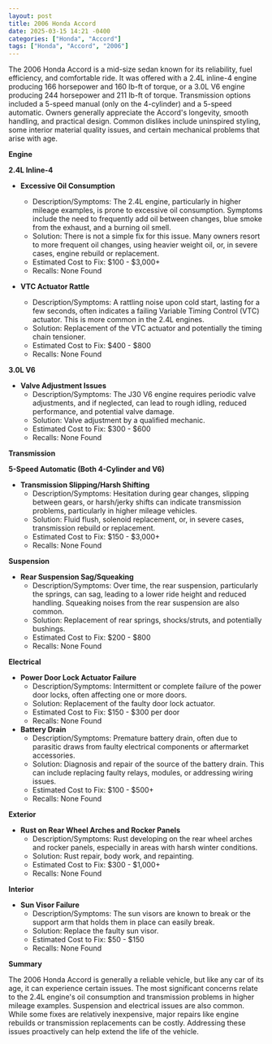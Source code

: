 ```yaml
---
layout: post
title: 2006 Honda Accord
date: 2025-03-15 14:21 -0400
categories: ["Honda", "Accord"]
tags: ["Honda", "Accord", "2006"]
---
```

The 2006 Honda Accord is a mid-size sedan known for its reliability, fuel efficiency, and comfortable ride. It was offered with a 2.4L inline-4 engine producing 166 horsepower and 160 lb-ft of torque, or a 3.0L V6 engine producing 244 horsepower and 211 lb-ft of torque. Transmission options included a 5-speed manual (only on the 4-cylinder) and a 5-speed automatic. Owners generally appreciate the Accord's longevity, smooth handling, and practical design. Common dislikes include uninspired styling, some interior material quality issues, and certain mechanical problems that arise with age.

**Engine**

**2.4L Inline-4**

*   **Excessive Oil Consumption**
    *   Description/Symptoms: The 2.4L engine, particularly in higher mileage examples, is prone to excessive oil consumption. Symptoms include the need to frequently add oil between changes, blue smoke from the exhaust, and a burning oil smell.
    *   Solution: There is not a simple fix for this issue. Many owners resort to more frequent oil changes, using heavier weight oil, or, in severe cases, engine rebuild or replacement.
    *   Estimated Cost to Fix: $100 - $3,000+
    *   Recalls: None Found

*   **VTC Actuator Rattle**
    *   Description/Symptoms: A rattling noise upon cold start, lasting for a few seconds, often indicates a failing Variable Timing Control (VTC) actuator. This is more common in the 2.4L engines.
    *   Solution: Replacement of the VTC actuator and potentially the timing chain tensioner.
    *   Estimated Cost to Fix: $400 - $800
    *   Recalls: None Found

**3.0L V6**

*   **Valve Adjustment Issues**
    *   Description/Symptoms: The J30 V6 engine requires periodic valve adjustments, and if neglected, can lead to rough idling, reduced performance, and potential valve damage.
    *   Solution: Valve adjustment by a qualified mechanic.
    *   Estimated Cost to Fix: $300 - $600
    *   Recalls: None Found

**Transmission**

**5-Speed Automatic (Both 4-Cylinder and V6)**

*   **Transmission Slipping/Harsh Shifting**
    *   Description/Symptoms: Hesitation during gear changes, slipping between gears, or harsh/jerky shifts can indicate transmission problems, particularly in higher mileage vehicles.
    *   Solution: Fluid flush, solenoid replacement, or, in severe cases, transmission rebuild or replacement.
    *   Estimated Cost to Fix: $150 - $3,000+
    *   Recalls: None Found

**Suspension**

*   **Rear Suspension Sag/Squeaking**
    *   Description/Symptoms: Over time, the rear suspension, particularly the springs, can sag, leading to a lower ride height and reduced handling. Squeaking noises from the rear suspension are also common.
    *   Solution: Replacement of rear springs, shocks/struts, and potentially bushings.
    *   Estimated Cost to Fix: $200 - $800
    *   Recalls: None Found

**Electrical**

*   **Power Door Lock Actuator Failure**
    *   Description/Symptoms: Intermittent or complete failure of the power door locks, often affecting one or more doors.
    *   Solution: Replacement of the faulty door lock actuator.
    *   Estimated Cost to Fix: $150 - $300 per door
    *   Recalls: None Found
*   **Battery Drain**
    *   Description/Symptoms: Premature battery drain, often due to parasitic draws from faulty electrical components or aftermarket accessories.
    *   Solution: Diagnosis and repair of the source of the battery drain. This can include replacing faulty relays, modules, or addressing wiring issues.
    *   Estimated Cost to Fix: $100 - $500+
    *   Recalls: None Found

**Exterior**

*   **Rust on Rear Wheel Arches and Rocker Panels**
    *   Description/Symptoms: Rust developing on the rear wheel arches and rocker panels, especially in areas with harsh winter conditions.
    *   Solution: Rust repair, body work, and repainting.
    *   Estimated Cost to Fix: $300 - $1,000+
    *   Recalls: None Found

**Interior**

*   **Sun Visor Failure**
    * Description/Symptoms: The sun visors are known to break or the support arm that holds them in place can easily break.
    * Solution: Replace the faulty sun visor.
    * Estimated Cost to Fix: $50 - $150
    * Recalls: None Found

**Summary**

The 2006 Honda Accord is generally a reliable vehicle, but like any car of its age, it can experience certain issues. The most significant concerns relate to the 2.4L engine's oil consumption and transmission problems in higher mileage examples. Suspension and electrical issues are also common. While some fixes are relatively inexpensive, major repairs like engine rebuilds or transmission replacements can be costly. Addressing these issues proactively can help extend the life of the vehicle.

